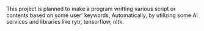 This project is planned to make a program writting various script or contents based on some user' keywords, Automatically, by utilizing some AI services and libraries like rytr, tensorflow, nltk.  
